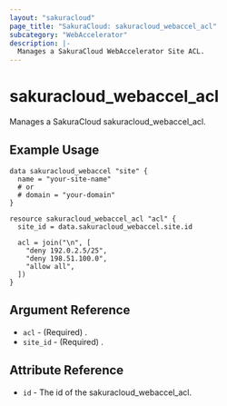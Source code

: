 ```yaml
---
layout: "sakuracloud"
page_title: "SakuraCloud: sakuracloud_webaccel_acl"
subcategory: "WebAccelerator"
description: |-
  Manages a SakuraCloud WebAccelerator Site ACL.
---
```


# sakuracloud_webaccel_acl

Manages a SakuraCloud sakuracloud_webaccel_acl.

## Example Usage

```hcl
data sakuracloud_webaccel "site" {
  name = "your-site-name"
  # or
  # domain = "your-domain"
}

resource sakuracloud_webaccel_acl "acl" {
  site_id = data.sakuracloud_webaccel.site.id

  acl = join("\n", [
    "deny 192.0.2.5/25",
    "deny 198.51.100.0",
    "allow all",
  ])
}
```

## Argument Reference

* `acl` - (Required) .
* `site_id` - (Required) .



## Attribute Reference

* `id` - The id of the sakuracloud_webaccel_acl.



